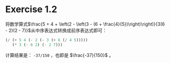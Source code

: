 # Exercise 1.2

将数学算式$\frac{5 + 4 + \left(2 - \left(3 - (6 + \frac{4}{5})\right)\right)}{3(6 - 2)(2 - 7)}$从中序表达式转换成前序表达式即可：

```lisp
(/ (+ 5 4 (- 2 (- 3 (+ 6 (/ 4 5)))))
   (* 3 (- 6 2) (- 2 7)))
```

计算结果是： `-37/150` ，也即是 $\frac{-37}{150}$ 。

